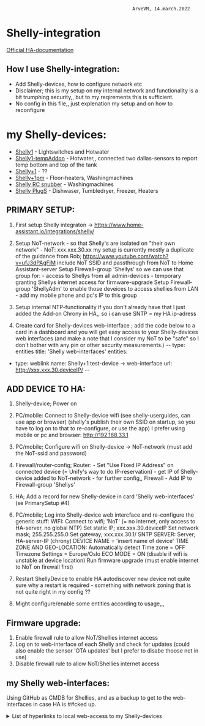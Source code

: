                                                   ArveVM, 14.march.2022
# Shelly-integration
[Official HA-documentation](https://www.home-assistant.io/integrations/shelly/)



## How I use Shelly-integration:  
- Add Shelly-devices, how to configure network etc
- Disclaimer; this is my setup on my internal network and functionality is a bit trumphing security,, but to my reqirements this is sufficient.
- No config in this file,, just explenation my setup and on how to reconfigure

# my Shelly-devices:  
- [Shelly1](https://shelly.cloud/products/shelly-1-smart-home-automation-relay/) - Lightswitches and Hotwater
- [Shelly1-tempAddon](https://shop.shelly.cloud/temperature-sensor-addon-for-shelly-1-1pm-wifi-smart-home-automation) - Hotwater,, connected two dallas-sensors to report temp bottom and top of the tank
- [Shelly+1](https://shelly.cloud/shelly-plus-1/)  -  ??
- [Shelly+1pm](https://shelly.cloud/shelly-plus-1pm/) - Floor-heaters, Washingmachines
- [Shelly RC snubber](https://shop.shelly.cloud/rc-snubber-wifi-smart-home-automation?search=snubber&description=true) - Washingmachines
- [Shelly PlugS](https://shelly.cloud/products/shelly-plug-s-smart-home-automation-device/) - Dishwaser, Tumbledryer, Freezer, Heaters



## PRIMARY SETUP:
1. First setup Shelly integraton  ->  https://www.home-assistant.io/integrations/shelly/

2. Setup NoT-network - so that Shelly's are isolated on "their own network"
       - NoT: xxx.xxx.30.xx
   my setup is currently mostly a duplicate of the guidance from Rob; 
     https://www.youtube.com/watch?v=ufJ3dPAgFiM
   include NoT SSID and passthrough from NoT to Home Assistant-server
   Setup Firewall-group 'Shellys' so we can use that group for: 
            - access to Shellys from all admin-devices
            - temporary granting Shellys internet access for firmware-upgrade
   Setup Firewall-group 'ShellyAdm' to enable those deveices to access shellies from LAN
            - add my mobile phone and pc's IP to this group

3. Setup internal NTP-functionality if you don't already have that
     I just added the Add-on Chrony in HA,, so i can use SNTP = my HA ip-adress

4. Create card for Shelly-devices web-interface ; 
      add the code below to a card in a dashboard and you will get easy 
      access to your Shelly-devices web interfaces
      (and make a note that I consider my NoT to be "safe" so I don't bother 
      with any pin or other security measurements.)
--
type: entities
title: 'Shelly web-interfaces'
entities:
  - type: weblink
    name: Shelly+1 test-device  ->  web-interface
    url: http://xxx.xxx.30.deviceIP/
--



## ADD DEVICE TO HA:
1. Shelly-device; Power on

2. PC/mobile: Connect to Shelly-device wifi 
      (see shelly-userguides, can use app or browser)
      (shelly's publish their own SSID on startup, so you have to log
      on to that to re-configure, or use the app)
      I prefer using mobile or pc and browser: http://192.168.33.1

3. PC/mobile; Configure wifi on Shelly-device -> NoT-network (must add the NoT-ssid and password) 

4. Firewall/router-config; 
     Router:
       - Set "Use Fixed IP Address" on connected device (= Unify's way to do IP-reservation)
       - get IP of Shelly-device added to NoT-network - for further config,,
     Firewall
       - Add IP to Firewall-group 'Shellys'

5. HA; Add a record for new Shelly-device in card 'Shelly web-interfaces'    
     (se PrimarySetup #4)

6. PC/mobile; Log into Shelly-device web intercface and re-configure the generic stuff:
     WIFI:
       Connect to wifi; 'NoT'      (= no internet, only access to HA-server, no global NTP)
       Set static IP; xxx.xxx.30.deviceIP
       Set network mask; 255.255.255.0
       Set gateway;   xxx.xxx.30.1/
     SNTP SERVER:
       Server;        HA-server-IP  (chrony)
     DEVICE NAME = 'insert name of device'
     TIME ZONE AND GEO-LOCATION:
       Automatically detect Time zone = OFF
       Timezone Settings = Europe/Oslo
     ECO MODE = ON     (disable if wifi is unstable at device location)
     Run firmware upgrade (must enable internet to NoT on firewall first)

7. Restart ShellyDevice to enable HA autodiscover new device
     not quite sure why a restart is required - something with network zoning that is not quite right in my config ??

8. Might configure/enable some entities according to usage,,,


## Firmware upgrade:
1. Enable firewall rule to allow NoT/Shellies internet access
2. Log on to web-interface of each Shelly and check for updates
      (could also enable the sensor 'OTA updates' but I prefer to disabe thoose not in use)
3. Disable firewall rule to allow NoT/Shellies internet access


## my Shelly web-interfaces:
Using GitHub as CMDB for Shellies, and as a backup to get to the web-interfaces in case HA is ##cked up.

<details><summary>List of hyperlinks to local web-access to my Shelly-devices</summary>
<p>

  
| Name	|Type  | Description/purpose |
|-------|-------|----------| 
| [Laundry heater puck](http://192.168.30.89/) | Shelly+1pm | Solution = Laundry Heater |
| [Laundry washer puck](http://192.168.30.188/)  | Shelly+1pm | Solution = Laundry Washer |
| [Laundry light puck](http://192.168.30.51/)  | Shelly+1 | Solution = Laundry |
| [Laundry dryer](http://192.168.30.14/)  | Shelly Plug S | Solution = Laundry Dryer |
  

</p>
</details>
